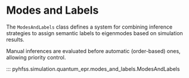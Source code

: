 # Modes and Labels

The `ModesAndLabels` class defines a system for combining inference strategies 
to assign semantic labels to eigenmodes based on simulation results.

Manual inferences are evaluated before automatic (order-based) ones, allowing priority control.

::: pyhfss.simulation.quantum_epr.modes_and_labels.ModesAndLabels
